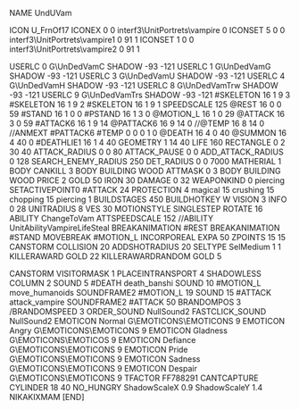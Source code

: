 NAME 			UndUVam

ICON 			U_FrnOf17
ICONEX 0 0 interf3\UnitPortrets\vampire 0
ICONSET 5 0 0 interf3\UnitPortrets\vampire1 0 91 1
ICONSET 1 0 0 interf3\UnitPortrets\vampire2 0 91 1

USERLC 			0 G\UnDedVamC SHADOW -93 -121
USERLC 			1 G\UnDedVamG SHADOW -93 -121
USERLC 			3 G\UnDedVamU SHADOW -93 -121
USERLC 			4 G\UnDedVamH SHADOW -93 -121
USERLC 			8 G\UnDedVamTrw SHADOW -93 -121
USERLC 			9 G\UnDedVamTrs SHADOW -93 -121
#SKELETON               16 1 9 3
#SKELETON               16 1 9 2
#SKELETON               16 1 9 1
SPEEDSCALE 125
@REST      		16 0 0 59
#STAND     		16 1 0 0
#PSTAND    		16 1 3 0
@MOTION_L  		16 1 0 29
@ATTACK    		16 3 0 59
#ATTACK6    		16 1 9 14
@PATTACK6  		16 9 14 0
//@TEMP 16 8 14 0
//ANMEXT #PATTACK6 #TEMP 0 0 0 1 0
@DEATH 			16 4 0 40
@SUMMON 			16 4 40 0 
#DEATHLIE1 		16 1 4 40
GEOMETRY 		1 14 40
LIFE     		160
RECTANGLE 		0 2 30 40
ATTACK_RADIUS 		0 0 80
ATTACK_PAUSE 		0 0
ADD_ATTACK_RADIUS 	0 128
SEARCH_ENEMY_RADIUS 	250
DET_RADIUS 		0 0 7000
MATHERIAL 		1 BODY
CANKILL 3 BODY BUILDING WOOD
ATTMASK 0 3 BODY BUILDING WOOD
PRICE 			2 GOLD 50 IRON 30
DAMAGE   		0 32
WEAPONKIND 		0 piercing
SETACTIVEPOINT0		#ATTACK 24
PROTECTION 		4 magical 15 crushing 15 chopping 15 piercing 1
BUILDSTAGES 		450
BUILDHOTKEY		W
VISION 			3
INFO 			0 28
UNITRADIUS 		8
VES 			30
MOTIONSTYLE 		SINGLESTEP
ROTATE 			16
ABILITY 		ChangeToVam
ATTSPEEDSCALE 152
//ABILITY 		UnitAbilityVampireLifeSteal
BREAKANIMATION 		#REST
BREAKANIMATION 		#STAND
MOVEBREAK 		#MOTION_L
INCORPOREAL
EXPA 			50
ZPOINTS	15 15
CANSTORM
COLLISION 20
ADDSHOTRADIUS 20
SELTYPE SelMedium 1 1
KILLERAWARD             GOLD 22
KILLERAWARDRANDOM       GOLD 5

CANSTORM
VISITORMASK 1
PLACEINTRANSPORT 4
SHADOWLESS
COLUMN 2
SOUND 5 #DEATH death_banshi
SOUND 10 #MOTION_L move_humanoids
SOUNDFRAME2 #MOTION_L 19
SOUND 15 #ATTACK attack_vampire
SOUNDFRAME2 #ATTACK 50
BRANDOMPOS 3
/BRANDOMSPEED 3
ORDER_SOUND NullSound2
FASTCLICK_SOUND NullSound2
EMOTICON Normal G\EMOTICONS\EMOTICONS 9
EMOTICON Angry G\EMOTICONS\EMOTICONS 9
EMOTICON Gladness G\EMOTICONS\EMOTICOS 9
EMOTICON Defiance G\EMOTICONS\EMOTICONS 9
EMOTICON Pride G\EMOTICONS\EMOTICONS 9
EMOTICON Sadness G\EMOTICONS\EMOTICONS 9
EMOTICON Despair G\EMOTICONS\EMOTICONS 9
TFACTOR FF788291
CANTCAPTURE
CYLINDER 18 40
NO_HUNGRY
ShadowScaleX 0.9
ShadowScaleY 1.4
NIKAKIXMAM
[END]
